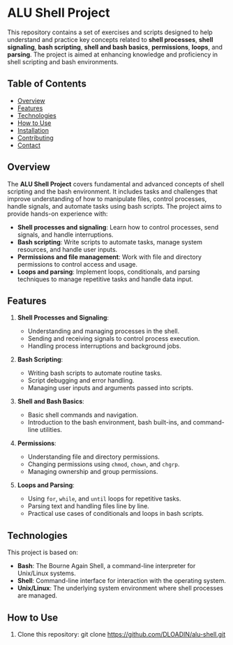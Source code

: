 # ALU Shell Project

This repository contains a set of exercises and scripts designed to help understand and practice key concepts related to **shell processes**, **shell signaling**, **bash scripting**, **shell and bash basics**, **permissions**, **loops**, and **parsing**. The project is aimed at enhancing knowledge and proficiency in shell scripting and bash environments.

## Table of Contents
- [Overview](#overview)
- [Features](#features)
- [Technologies](#technologies)
- [How to Use](#how-to-use)
- [Installation](#installation)
- [Contributing](#contributing)
- [Contact](#contact)

## Overview

The **ALU Shell Project** covers fundamental and advanced concepts of shell scripting and the bash environment. It includes tasks and challenges that improve understanding of how to manipulate files, control processes, handle signals, and automate tasks using bash scripts. The project aims to provide hands-on experience with:

- **Shell processes and signaling**: Learn how to control processes, send signals, and handle interruptions.
- **Bash scripting**: Write scripts to automate tasks, manage system resources, and handle user inputs.
- **Permissions and file management**: Work with file and directory permissions to control access and usage.
- **Loops and parsing**: Implement loops, conditionals, and parsing techniques to manage repetitive tasks and handle data input.

## Features

1. **Shell Processes and Signaling**:
   - Understanding and managing processes in the shell.
   - Sending and receiving signals to control process execution.
   - Handling process interruptions and background jobs.

2. **Bash Scripting**:
   - Writing bash scripts to automate routine tasks.
   - Script debugging and error handling.
   - Managing user inputs and arguments passed into scripts.

3. **Shell and Bash Basics**:
   - Basic shell commands and navigation.
   - Introduction to the bash environment, bash built-ins, and command-line utilities.

4. **Permissions**:
   - Understanding file and directory permissions.
   - Changing permissions using `chmod`, `chown`, and `chgrp`.
   - Managing ownership and group permissions.

5. **Loops and Parsing**:
   - Using `for`, `while`, and `until` loops for repetitive tasks.
   - Parsing text and handling files line by line.
   - Practical use cases of conditionals and loops in bash scripts.

## Technologies

This project is based on:
- **Bash**: The Bourne Again Shell, a command-line interpreter for Unix/Linux systems.
- **Shell**: Command-line interface for interaction with the operating system.
- **Unix/Linux**: The underlying system environment where shell processes are managed.

## How to Use

1. Clone this repository:
git clone https://github.com/DLOADIN/alu-shell.git
